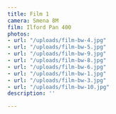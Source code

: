 ```yaml
---
title: Film 1
camera: Smena 8M
film: Ilford Pan 400
photos:
- url: "/uploads/film-bw-4.jpg"
- url: "/uploads/film-bw-5.jpg"
- url: "/uploads/film-bw-9.jpg"
- url: "/uploads/film-bw-8.jpg"
- url: "/uploads/film-bw-6.jpg"
- url: "/uploads/film-bw-1.jpg"
- url: "/uploads/film-bw-3.jpg"
- url: "/uploads/film-bw-10.jpg"
description: ''

---
```

